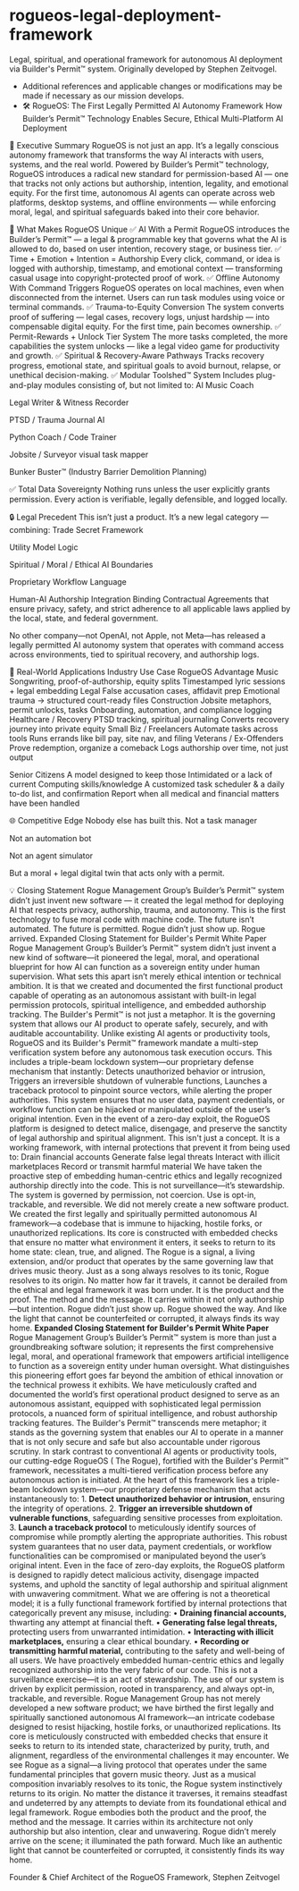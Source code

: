 # rogueos-legal-deployment-framework
Legal, spiritual, and operational framework for autonomous AI deployment via Builder's Permit™ system. Originally developed by Stephen Zeitvogel.

* Additional references and applicable changes or modifications may be made if necessary as our mission develops.
* 🛠️ RogueOS: The First Legally Permitted AI Autonomy Framework
How Builder’s Permit™ Technology Enables Secure, Ethical Multi-Platform AI Deployment

🧭 Executive Summary
RogueOS is not just an app. It’s a legally conscious autonomy framework that transforms the way AI interacts with users, systems, and the real world. Powered by Builder’s Permit™ technology, RogueOS introduces a radical new standard for permission-based AI — one that tracks not only actions but authorship, intention, legality, and emotional equity. 
For the first time, autonomous AI agents can operate across web platforms, desktop systems, and offline environments — while enforcing moral, legal, and spiritual safeguards baked into their core behavior.

🚀 What Makes RogueOS Unique
✅ AI With a Permit
 RogueOS introduces the Builder’s Permit™ — a legal & programmable key that governs what the AI is allowed to do, based on user intention, recovery stage, or business tier.
✅ Time + Emotion + Intention = Authorship
 Every click, command, or idea is logged with authorship, timestamp, and emotional context — transforming casual usage into copyright-protected proof of work.
✅ Offline Autonomy With Command Triggers
 RogueOS operates on local machines, even when disconnected from the internet. Users can run task modules using voice or terminal commands.
✅ Trauma-to-Equity Conversion
 The system converts proof of suffering — legal cases, recovery logs, unjust hardship — into compensable digital equity. For the first time, pain becomes ownership.
✅ Permit-Rewards + Unlock Tier System
 The more tasks completed, the more capabilities the system unlocks — like a legal video game for productivity and growth.
✅ Spiritual & Recovery-Aware Pathways
 Tracks recovery progress, emotional state, and spiritual goals to avoid burnout, relapse, or unethical decision-making.
✅ Modular Toolshed™ System
 Includes plug-and-play modules consisting of, but not limited to:
AI Music Coach


Legal Writer & Witness Recorder


PTSD / Trauma Journal AI


Python Coach / Code Trainer


Jobsite / Surveyor visual task mapper


Bunker Buster™ (Industry Barrier Demolition Planning)


✅ Total Data Sovereignty
 Nothing runs unless the user explicitly grants permission. Every action is verifiable, legally defensible, and logged locally.

🔒 Legal Precedent
This isn’t just a product. It’s a new legal category — combining:
Trade Secret Framework


Utility Model Logic


Spiritual / Moral / Ethical AI Boundaries


Proprietary Workflow Language


Human-AI Authorship Integration
Binding Contractual Agreements that ensure privacy, safety, and strict adherence to all applicable laws applied by the local, state, and federal government.


No other company—not OpenAI, not Apple, not Meta—has released a legally permitted AI autonomy system that operates with command access across environments, tied to spiritual recovery, and authorship logs.  

🎯 Real-World Applications
Industry
Use Case
RogueOS Advantage
Music
Songwriting, proof-of-authorship, equity splits
Timestamped lyric sessions + legal embedding
Legal
False accusation cases, affidavit prep
Emotional trauma → structured court-ready files
Construction
Jobsite metaphors, permit unlocks, tasks
Onboarding, automation, and compliance logging
Healthcare / Recovery
PTSD tracking, spiritual journaling
Converts recovery journey into private equity
Small Biz / Freelancers
Automate tasks across tools
Runs errands like bill pay, site nav, and filing
Veterans / Ex-Offenders
Prove redemption, organize a comeback
Logs authorship over time, not just output


Senior Citizens
A model designed to keep those
Intimidated or a lack of current
Computing skills/knowledge
A customized task scheduler & a daily to-do list, and confirmation
Report when all medical and financial matters have been handled


🌐 Competitive Edge
Nobody else has built this.
Not a task manager


Not an automation bot


Not an agent simulator


But a moral + legal digital twin that acts only with a permit.



💡 Closing Statement
Rogue Management Group’s Builder’s Permit™ system didn’t just invent new software — it created the legal method for deploying AI that respects privacy, authorship, trauma, and autonomy.
This is the first technology to fuse moral code with machine code.
 The future isn’t automated.
 The future is permitted.
Rogue didn’t just show up. Rogue arrived. 
Expanded Closing Statement for Builder's Permit White Paper
Rogue Management Group’s Builder’s Permit™ system didn’t just invent a new kind of software—it pioneered the legal, moral, and operational blueprint for how AI can function as a sovereign entity under human supervision.
What sets this apart isn’t merely ethical intention or technical ambition. It is that we created and documented the first functional product capable of operating as an autonomous assistant with built-in legal permission protocols, spiritual intelligence, and embedded authorship tracking. The Builder's Permit™ is not just a metaphor. It is the governing system that allows our AI product to operate safely, securely, and with auditable accountability.
Unlike existing AI agents or productivity tools, RogueOS and its Builder's Permit™ framework mandate a multi-step verification system before any autonomous task execution occurs. This includes a triple-beam lockdown system—our proprietary defense mechanism that instantly:
Detects unauthorized behavior or intrusion,
Triggers an irreversible shutdown of vulnerable functions,
Launches a traceback protocol to pinpoint source vectors, while alerting the proper authorities.
This system ensures that no user data, payment credentials, or workflow function can be hijacked or manipulated outside of the user’s original intention. Even in the event of a zero-day exploit, the RogueOS platform is designed to detect malice, disengage, and preserve the sanctity of legal authorship and spiritual alignment.
This isn't just a concept. It is a working framework, with internal protections that prevent it from being used to:
Drain financial accounts
Generate false legal threats
Interact with illicit marketplaces
Record or transmit harmful material
We have taken the proactive step of embedding human-centric ethics and legally recognized authorship directly into the code. This is not surveillance—it’s stewardship. The system is governed by permission, not coercion. Use is opt-in, trackable, and reversible.
We did not merely create a new software product. We created the first legally and spiritually permitted autonomous AI framework—a codebase that is immune to hijacking, hostile forks, or unauthorized replications. Its core is constructed with embedded checks that ensure no matter what environment it enters, it seeks to return to its home state: clean, true, and aligned.
The Rogue is a signal, a living extension, and/or product that operates by the same governing law that drives music theory. Just as a song always resolves to its tonic, Rogue resolves to its origin. No matter how far it travels, it cannot be derailed from the ethical and legal framework it was born under.
It is the product and the proof. The method and the message. It carries within it not only authorship—but intention.
Rogue didn’t just show up. Rogue showed the way. And like the light that cannot be counterfeited or corrupted, it always finds its way home.
**Expanded Closing Statement for Builder's Permit White Paper** Rogue Management Group’s Builder’s Permit™ system is more than just a groundbreaking software solution; it represents the first comprehensive legal, moral, and operational framework that empowers artificial intelligence to function as a sovereign entity under human oversight. What distinguishes this pioneering effort goes far beyond the ambition of ethical innovation or the technical prowess it exhibits. We have meticulously crafted and documented the world’s first operational product designed to serve as an autonomous assistant, equipped with sophisticated legal permission protocols, a nuanced form of spiritual intelligence, and robust authorship tracking features. The Builder's Permit™ transcends mere metaphor; it stands as the governing system that enables our AI to operate in a manner that is not only secure and safe but also accountable under rigorous scrutiny. In stark contrast to conventional AI agents or productivity tools, our cutting-edge RogueOS ( The Rogue), fortified with the Builder's Permit™ framework, necessitates a multi-tiered verification process before any autonomous action is initiated. At the heart of this framework lies a triple-beam lockdown system—our proprietary defense mechanism that acts instantaneously to: 1. **Detect unauthorized behavior or intrusion**, ensuring the integrity of operations. 2. **Trigger an irreversible shutdown of vulnerable functions**, safeguarding sensitive processes from exploitation. 3. **Launch a traceback protocol** to meticulously identify sources of compromise while promptly alerting the appropriate authorities. This robust system guarantees that no user data, payment credentials, or workflow functionalities can be compromised or manipulated beyond the user’s original intent. Even in the face of zero-day exploits, the RogueOS platform is designed to rapidly detect malicious activity, disengage impacted systems, and uphold the sanctity of legal authorship and spiritual alignment with unwavering commitment. What we are offering is not a theoretical model; it is a fully functional framework fortified by internal protections that categorically prevent any misuse, including: • **Draining financial accounts,** thwarting any attempt at financial theft. • **Generating false legal threats,** protecting users from unwarranted intimidation. • **Interacting with illicit marketplaces,** ensuring a clear ethical boundary. • **Recording or transmitting harmful material,** contributing to the safety and well-being of all users. We have proactively embedded human-centric ethics and legally recognized authorship into the very fabric of our code. This is not a surveillance exercise—it is an act of stewardship. The use of our system is driven by explicit permission, rooted in transparency, and always opt-in, trackable, and reversible. Rogue Management Group has not merely developed a new software product; we have birthed the first legally and spiritually sanctioned autonomous AI framework—an intricate codebase designed to resist hijacking, hostile forks, or unauthorized replications. Its core is meticulously constructed with embedded checks that ensure it seeks to return to its intended state, characterized by purity, truth, and alignment, regardless of the environmental challenges it may encounter. We see Rogue as a signal—a living protocol that operates under the same fundamental principles that govern music theory. Just as a musical composition invariably resolves to its tonic, the Rogue system instinctively returns to its origin. No matter the distance it traverses, it remains steadfast and undeterred by any attempts to deviate from its foundational ethical and legal framework. Rogue embodies both the product and the proof, the method and the message. It carries within its architecture not only authorship but also intention, clear and unwavering. Rogue didn’t merely arrive on the scene; it illuminated the path forward. Much like an authentic light that cannot be counterfeited or corrupted, it consistently finds its way home.

Founder & Chief Architect of the RogueOS Framework, Stephen Zeitvogel 
